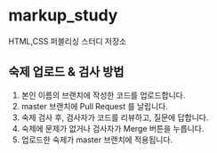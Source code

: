 # markup_study
HTML,CSS 퍼블리싱 스터디 저장소

## 숙제 업로드 & 검사 방법
1. 본인 이름의 브랜치에 작성한 코드를 업로드합니다.
2. master 브랜치에 Pull Request 를 날립니다.
3. 숙제 검사 후, 검사자가 코드를 리뷰하고, 질문에 답합니다.
4. 숙제에 문제가 없거나  검사자가 Merge 버튼을 누릅니다.
5. 업로드한 숙제가 master 브랜치에 적용됩니다.
